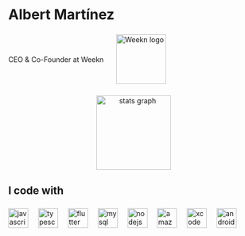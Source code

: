<h1 align="left">Albert Martínez</h1>

###

<div align="left" style="display: flex; align-items: center;">
  <p style="margin: 0;">CEO & Co-Founder at <a href="https://www.weekn.app" target="_blank" style="text-decoration: none;">Weekn</a></p>
  <a href="https://www.weekn.app" target="_blank" style="margin-left: 25px; text-decoration: none;">
    <img src="https://weekn-images.s3.eu-west-3.amazonaws.com/LogoWeeknSponsor.png" height="100" alt="Weekn logo" />
  </a>
</div>

###
<div align="center">
  <img src="https://albert-github-stats.vercel.app/api?username=albert-mr&hide_title=false&hide_rank=false&show_icons=true&include_all_commits=true&count_private=true&disable_animations=false&theme=dracula&locale=en&hide_border=false&order=1" height="150" alt="stats graph" />

###

<h2 align="left">I code with</h2>

###

<div align="left">
  <img src="https://cdn.jsdelivr.net/gh/devicons/devicon/icons/javascript/javascript-original.svg" height="40" alt="javascript logo" />
    <img width="12" />
  
  <img src="https://cdn.jsdelivr.net/gh/devicons/devicon/icons/typescript/typescript-original.svg" height="40" alt="typescript logo" />
    <img width="12" />
 
  <img src="https://cdn.jsdelivr.net/gh/devicons/devicon/icons/flutter/flutter-original.svg" height="40" alt="flutter logo" />
    <img width="12" />
  
  <img src="https://cdn.simpleicons.org/mysql/4479A1" height="40" alt="mysql logo" />
    <img width="12" />
  
  <img src="https://cdn.simpleicons.org/nodedotjs/339933" height="40" alt="nodejs logo" />
    <img width="12" />
 
  <img src="https://skillicons.dev/icons?i=aws" height="40" alt="amazonwebservices logo" />
    <img width="12" />
  
  <img src="https://cdn.simpleicons.org/xcode/147EFB" height="40" alt="xcode logo" />
    <img width="12" />
  
  <img src="https://cdn.simpleicons.org/androidstudio/3DDC84" height="40" alt="androidstudio logo" />
    <img width="12" />
  
</div>

